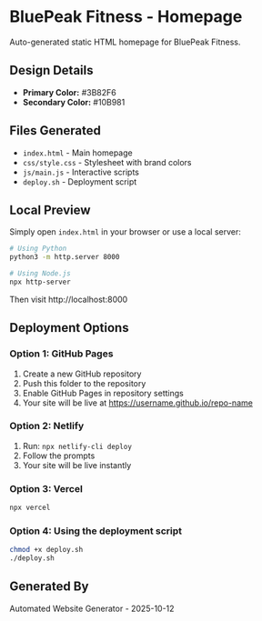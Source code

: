 # BluePeak Fitness - Homepage

Auto-generated static HTML homepage for BluePeak Fitness.

## Design Details
- **Primary Color:** #3B82F6
- **Secondary Color:** #10B981



## Files Generated
- `index.html` - Main homepage
- `css/style.css` - Stylesheet with brand colors
- `js/main.js` - Interactive scripts
- `deploy.sh` - Deployment script

## Local Preview

Simply open `index.html` in your browser or use a local server:

```bash
# Using Python
python3 -m http.server 8000

# Using Node.js
npx http-server
```

Then visit http://localhost:8000

## Deployment Options

### Option 1: GitHub Pages
1. Create a new GitHub repository
2. Push this folder to the repository
3. Enable GitHub Pages in repository settings
4. Your site will be live at https://username.github.io/repo-name

### Option 2: Netlify
1. Run: `npx netlify-cli deploy`
2. Follow the prompts
3. Your site will be live instantly

### Option 3: Vercel
```bash
npx vercel
```

### Option 4: Using the deployment script
```bash
chmod +x deploy.sh
./deploy.sh
```

## Generated By
Automated Website Generator - 2025-10-12
